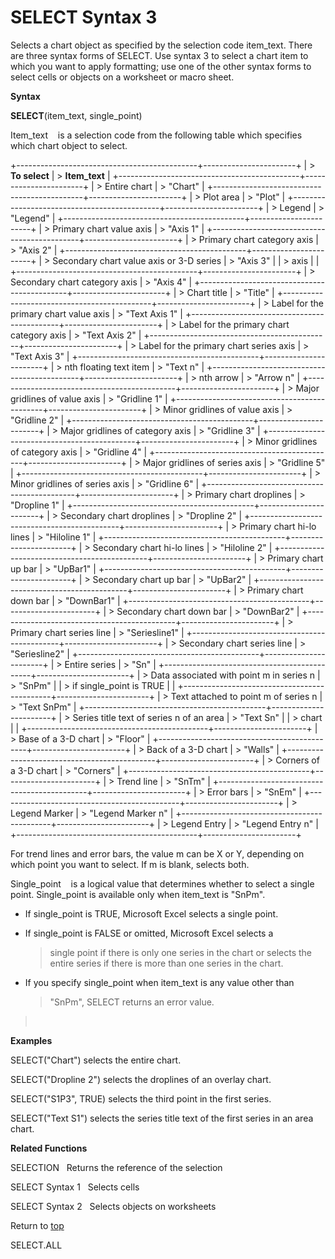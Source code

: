 SELECT Syntax 3
===============

Selects a chart object as specified by the selection code item\_text.
There are three syntax forms of SELECT. Use syntax 3 to select a chart
item to which you want to apply formatting; use one of the other syntax
forms to select cells or objects on a worksheet or macro sheet.

**Syntax**

**SELECT**(item\_text, single\_point)

Item\_text    is a selection code from the following table which
specifies which chart object to select.

+---------------------------------------------+-----------------------+
| > **To select**                             | > **Item\_text**      |
+---------------------------------------------+-----------------------+
| > Entire chart                              | > \"Chart\"           |
+---------------------------------------------+-----------------------+
| > Plot area                                 | > \"Plot\"            |
+---------------------------------------------+-----------------------+
| > Legend                                    | > \"Legend\"          |
+---------------------------------------------+-----------------------+
| > Primary chart value axis                  | > \"Axis 1\"          |
+---------------------------------------------+-----------------------+
| > Primary chart category axis               | > \"Axis 2\"          |
+---------------------------------------------+-----------------------+
| > Secondary chart value axis or 3-D series  | > \"Axis 3\"          |
| > axis                                      |                       |
+---------------------------------------------+-----------------------+
| > Secondary chart category axis             | > \"Axis 4\"          |
+---------------------------------------------+-----------------------+
| > Chart title                               | > \"Title\"           |
+---------------------------------------------+-----------------------+
| > Label for the primary chart value axis    | > \"Text Axis 1\"     |
+---------------------------------------------+-----------------------+
| > Label for the primary chart category axis | > \"Text Axis 2\"     |
+---------------------------------------------+-----------------------+
| > Label for the primary chart series axis   | > \"Text Axis 3\"     |
+---------------------------------------------+-----------------------+
| > nth floating text item                    | > \"Text n\"          |
+---------------------------------------------+-----------------------+
| > nth arrow                                 | > \"Arrow n\"         |
+---------------------------------------------+-----------------------+
| > Major gridlines of value axis             | > \"Gridline 1\"      |
+---------------------------------------------+-----------------------+
| > Minor gridlines of value axis             | > \"Gridline 2\"      |
+---------------------------------------------+-----------------------+
| > Major gridlines of category axis          | > \"Gridline 3\"      |
+---------------------------------------------+-----------------------+
| > Minor gridlines of category axis          | > \"Gridline 4\"      |
+---------------------------------------------+-----------------------+
| > Major gridlines of series axis            | > \"Gridline 5\"      |
+---------------------------------------------+-----------------------+
| > Minor gridlines of series axis            | > \"Gridline 6\"      |
+---------------------------------------------+-----------------------+
| > Primary chart droplines                   | > \"Dropline 1\"      |
+---------------------------------------------+-----------------------+
| > Secondary chart droplines                 | > \"Dropline 2\"      |
+---------------------------------------------+-----------------------+
| > Primary chart hi-lo lines                 | > \"Hiloline 1\"      |
+---------------------------------------------+-----------------------+
| > Secondary chart hi-lo lines               | > \"Hiloline 2\"      |
+---------------------------------------------+-----------------------+
| > Primary chart up bar                      | > \"UpBar1\"          |
+---------------------------------------------+-----------------------+
| > Secondary chart up bar                    | > \"UpBar2\"          |
+---------------------------------------------+-----------------------+
| > Primary chart down bar                    | > \"DownBar1\"        |
+---------------------------------------------+-----------------------+
| > Secondary chart down bar                  | > \"DownBar2\"        |
+---------------------------------------------+-----------------------+
| > Primary chart series line                 | > \"Seriesline1\"     |
+---------------------------------------------+-----------------------+
| > Secondary chart series line               | > \"Seriesline2\"     |
+---------------------------------------------+-----------------------+
| > Entire series                             | > \"Sn\"              |
+---------------------------------------------+-----------------------+
| > Data associated with point m in series n  | > \"SnPm\"            |
| > if single\_point is TRUE                  |                       |
+---------------------------------------------+-----------------------+
| > Text attached to point m of series n      | > \"Text SnPm\"       |
+---------------------------------------------+-----------------------+
| > Series title text of series n of an area  | > \"Text Sn\"         |
| > chart                                     |                       |
+---------------------------------------------+-----------------------+
| > Base of a 3-D chart                       | > \"Floor\"           |
+---------------------------------------------+-----------------------+
| > Back of a 3-D chart                       | > \"Walls\"           |
+---------------------------------------------+-----------------------+
| > Corners of a 3-D chart                    | > \"Corners\"         |
+---------------------------------------------+-----------------------+
| > Trend line                                | > \"SnTm\"            |
+---------------------------------------------+-----------------------+
| > Error bars                                | > \"SnEm\"            |
+---------------------------------------------+-----------------------+
| > Legend Marker                             | > \"Legend Marker n\" |
+---------------------------------------------+-----------------------+
| > Legend Entry                              | > \"Legend Entry n\"  |
+---------------------------------------------+-----------------------+

For trend lines and error bars, the value m can be X or Y, depending on
which point you want to select. If m is blank, selects both.

Single\_point    is a logical value that determines whether to select a
single point. Single\_point is available only when item\_text is
\"SnPm\".

-   If single\_point is TRUE, Microsoft Excel selects a single point.

-   If single\_point is FALSE or omitted, Microsoft Excel selects a
    > single point if there is only one series in the chart or selects
    > the entire series if there is more than one series in the chart.

-   If you specify single\_point when item\_text is any value other than
    > \"SnPm\", SELECT returns an error value.

>  

**Examples**

SELECT(\"Chart\") selects the entire chart.

SELECT(\"Dropline 2\") selects the droplines of an overlay chart.

SELECT(\"S1P3\", TRUE) selects the third point in the first series.

SELECT(\"Text S1\") selects the series title text of the first series in
an area chart.

**Related Functions**

SELECTION   Returns the reference of the selection

SELECT Syntax 1   Selects cells

SELECT Syntax 2   Selects objects on worksheets

Return to [top](#Q)

SELECT.ALL
